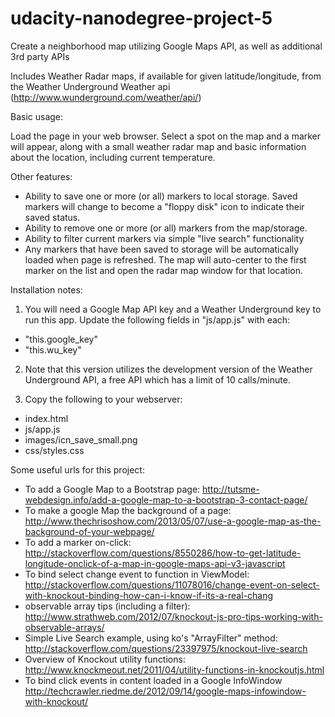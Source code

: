 # udacity-nanodegree-project-5
Create a neighborhood map utilizing Google Maps API, as well as additional 3rd party APIs

Includes Weather Radar maps, if available for given latitude/longitude, from the Weather Underground Weather api (http://www.wunderground.com/weather/api/)

Basic usage:

Load the page in your web browser. Select a spot on the map and a marker will appear, along with a small weather radar map and basic information about the location, including current temperature.

Other features:

- Ability to save one or more (or all) markers to local storage. Saved markers will change to become a "floppy disk" icon to indicate their saved status.
- Ability to remove one or more (or all) markers from the map/storage.
- Ability to filter current markers via simple "live search" functionality
- Any markers that have been saved to storage will be automatically loaded when page is refreshed. The map will auto-center to the first marker on the list and open the radar map window for that location. 

Installation notes:

1. You will need a Google Map API key and a Weather Underground key to run this app. Update the following fields in "js/app.js" with each:

- "this.google_key"
- "this.wu_key"

2. Note that this version utilizes the development version of the Weather Underground API, a free API which has a limit of 10 calls/minute.

3. Copy the following to your webserver:

- index.html
- js/app.js
- images/icn_save_small.png
- css/styles.css
	
	
Some useful urls for this project:

- To add a Google Map to a Bootstrap page: http://tutsme-webdesign.info/add-a-google-map-to-a-bootstrap-3-contact-page/
- To make a google Map the background of a page: http://www.thechrisoshow.com/2013/05/07/use-a-google-map-as-the-background-of-your-webpage/
- To add a marker on-click: http://stackoverflow.com/questions/8550286/how-to-get-latitude-longitude-onclick-of-a-map-in-google-maps-api-v3-javascript
- To bind select change event to function in ViewModel: http://stackoverflow.com/questions/11078016/change-event-on-select-with-knockout-binding-how-can-i-know-if-its-a-real-chang
- observable array tips (including a filter): http://www.strathweb.com/2012/07/knockout-js-pro-tips-working-with-observable-arrays/
- Simple Live Search example, using ko's "ArrayFilter" method: http://stackoverflow.com/questions/23397975/knockout-live-search
- Overview of Knockout utility functions: http://www.knockmeout.net/2011/04/utility-functions-in-knockoutjs.html 
- To bind click events in content loaded in a Google InfoWindow http://techcrawler.riedme.de/2012/09/14/google-maps-infowindow-with-knockout/
